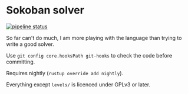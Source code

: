 Sokoban solver
==============

[![pipeline status](https://gitlab.com/martin-t/sokoban-solver/badges/master/pipeline.svg)](https://gitlab.com/martin-t/sokoban-solver/commits/master)

So far can't do much, I am more playing with the language than trying to write a good solver.

Use `git config core.hooksPath git-hooks` to check the code before committing.

Requires nightly (`rustup override add nightly`).

Everything except `levels/` is licenced under GPLv3 or later.
